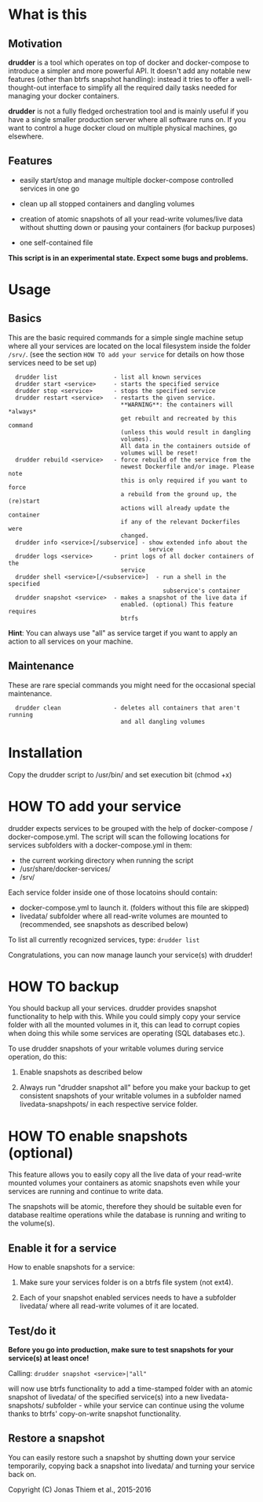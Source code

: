 
# What is this


## Motivation

**drudder** is a tool which operates on top of docker and docker-compose to
introduce a simpler and more powerful API.
It doesn't add any notable new features (other than btrfs snapshot
handling): instead it tries to offer a well-thought-out interface to
simplify all the required daily tasks needed for managing your docker
containers.

**drudder** is not a fully fledged orchestration tool and is mainly useful
if you have a single smaller production server where all software runs on.
If you want to control a huge docker cloud on multiple physical machines,
go elsewhere.


## Features

- easily start/stop and manage multiple docker-compose controlled
  services in one go

- clean up all stopped containers and dangling volumes

- creation of atomic snapshots of all your read-write volumes/live data
  without shutting down or pausing your containers (for backup purposes)

- one self-contained file

**This script is in an experimental state. Expect some bugs and problems.**


# Usage


## Basics

This are the basic required commands for a simple single machine setup
where all your services are located on the local filesystem inside
the folder ```/srv/```.
(see the section ```HOW TO add your service``` for details on how those
services need to be set up)


```
  drudder list                - list all known services
  drudder start <service>     - starts the specified service
  drudder stop <service>      - stops the specified service
  drudder restart <service>   - restarts the given service.
								**WARNING**: the containers will *always*
								get rebuilt and recreated by this command
								(unless this would result in dangling
								volumes).
								All data in the containers outside of
								volumes will be reset!
  drudder rebuild <service>   - force rebuild of the service from the
								newest Dockerfile and/or image. Please note
								this is only required if you want to force
								a rebuild from the ground up, the (re)start
								actions will already update the container 
								if any of the relevant Dockerfiles were
								changed.
  drudder info <service>[/subservice] - show extended info about the
										service
  drudder logs <service>      - print logs of all docker containers of the
								service
  drudder shell <service>[/<subservice>]  - run a shell in the specified
											subservice's container
  drudder snapshot <service>  - makes a snapshot of the live data if
								enabled. (optional) This feature requires
								btrfs
```
**Hint**: You can always use "all" as service target if you want to apply
an action to all services on your machine.


## Maintenance

These are rare special commands you might need for the occasional special
maintenance.

```
  drudder clean               - deletes all containers that aren't running
								and all dangling volumes
```


# Installation

Copy the drudder script to /usr/bin/ and set execution bit (chmod +x)



# HOW TO add your service

drudder expects services to be grouped with the help of docker-compose /
docker-compose.yml. The script will scan the following locations for
services subfolders with a docker-compose.yml in them:

- the current working directory when running the script
- /usr/share/docker-services/  
- /srv/

Each service folder inside one of those locatoins should contain:

- docker-compose.yml to launch it. (folders without this file are skipped)
- livedata/ subfolder where all read-write volumes are mounted to
                            (recommended, see snapshots as described below)

To list all currently recognized services, type: `drudder list`

Congratulations, you can now manage launch your service(s) with
drudder!



# HOW TO backup

You should backup all your services. drudder provides snapshot
functionality to help with this. While you could simply copy your service
folder with all the mounted volumes in it, this can lead to corrupt copies
when doing this while some services are operating (SQL databases etc.).

To use drudder snapshots of your writable volumes during service
operation, do this:

1. Enable snapshots as described below

2. Always run "drudder snapshot all" before you make your backup to get
   consistent snapshots of your writable volumes in a subfolder named
   livedata-snapshpots/ in each respective service folder.



# HOW TO enable snapshots (optional)

This feature allows you to easily copy all the live data of your read-write
mounted volumes your containers as atomic snapshots even while your
services are running and continue to write data.

The snapshots will be atomic, therefore they should be suitable even for
database realtime operations while the database is running and writing to
the volume(s).


## Enable it for a service

How to enable snapshots for a service:

1. Make sure your services folder is on a btrfs file system (not ext4).

2. Each of your snapshot enabled services needs to have a subfolder
   livedata/ where all read-write volumes of it are located.


## Test/do it

**Before you go into production, make sure to test snapshots for your
service(s) at least once!**

Calling:
   ``` drudder snapshot <service>|"all" ```

will now use btrfs functionality to add a time-stamped folder with an
atomic snapshot of livedata/ of the specified service(s) into a new
livedata-snapshots/ subfolder - while your service can continue using the
volume thanks to btrfs' copy-on-write snapshot functionality.


## Restore a snapshot

You can easily restore such a snapshot by shutting down your service
temporarily, copying back a snapshot into livedata/ and turning your
service back on.



Copyright (C) Jonas Thiem et al., 2015-2016

